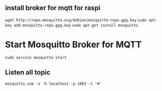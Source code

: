## install broker for mqtt for raspi
`wget http://repo.mosquitto.org/debian/mosquitto-repo.gpg.key`
`sudo apt-key add mosquitto-repo.gpg.key`
`sudo apt-get install mosquitto`
# Start Mosquitto Broker for MQTT
`sudo service mosquitto start`

## Listen all topic
`mosquitto_sub -v -h localhost -p 1883 -t '#'`